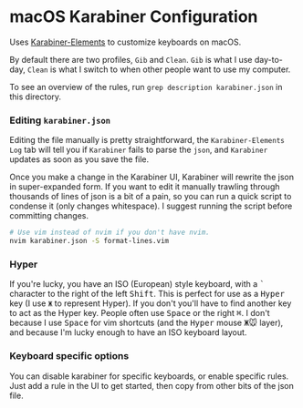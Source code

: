 # macOS Karabiner Configuration

Uses [Karabiner-Elements](https://github.com/tekezo/Karabiner-Elements/) to
customize keyboards on macOS.

By default there are two profiles, `Gib` and `Clean`. `Gib` is what I use
day-to-day, `Clean` is what I switch to when other people want to use my
computer.

To see an overview of the rules, run `grep description karabiner.json` in this
directory.

### Editing `karabiner.json`

Editing the file manually is pretty straightforward, the `Karabiner-Elements`
`Log` tab will tell you if `Karabiner` fails to parse the `json`, and
`Karabiner` updates as soon as you save the file.

Once you make a change in the Karabiner UI, Karabiner will rewrite the json in
super-expanded form. If you want to edit it manually trawling through
thousands of lines of json is a bit of a pain, so you can run a quick script to
condense it (only changes whitespace). I suggest running the script before
committing changes.


```bash
# Use vim instead of nvim if you don't have nvim.
nvim karabiner.json -S format-lines.vim
```

### Hyper

If you're lucky, you have an ISO (European) style keyboard, with a <kbd>\`</kbd>
character to the right of the left <kbd>Shift</kbd>. This is perfect for use as
a <kbd>Hyper</kbd> key (I use `Ж` to represent Hyper). If you don't you'll have
to find another key to act as the Hyper key. People often use <kbd>Space</kbd>
or the right <kbd>⌘</kbd>. I don't because I use <kbd>Space</kbd> for vim shortcuts (and
the <kbd>Hyper</kbd> mouse <kbd>Ж🐭</kbd> layer), and because I'm lucky enough
to have an ISO keyboard layout.

### Keyboard specific options

You can disable karabiner for specific keyboards, or enable specific rules. Just
add a rule in the UI to get started, then copy from other bits of the json file.
